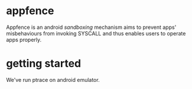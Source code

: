 appfence
========
Appfence is an android *sandboxing* mechanism aims to prevent apps' misbehaviours from invoking SYSCALL and thus enables users to operate apps properly.

getting started
===============
We've run ptrace on android emulator.


